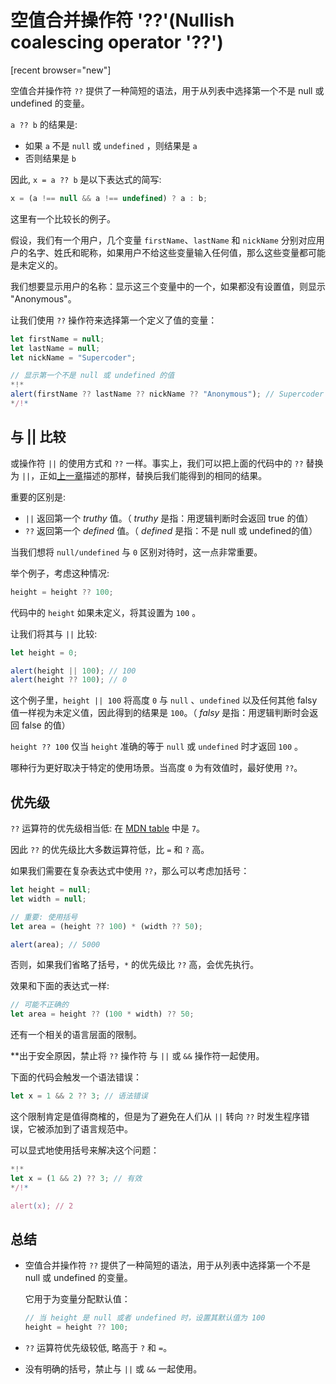 # 空值合并操作符 '??'(Nullish coalescing operator '??')

[recent browser="new"]

空值合并操作符 `??` 提供了一种简短的语法，用于从列表中选择第一个不是 null 或 undefined 的变量。

`a ?? b` 的结果是:
- 如果 `a` 不是 `null` 或 `undefined` ，则结果是 `a`
- 否则结果是 `b`

因此, `x = a ?? b` 是以下表达式的简写:

```js
x = (a !== null && a !== undefined) ? a : b;
```

这里有一个比较长的例子。

假设，我们有一个用户，几个变量 `firstName`、`lastName` 和 `nickName` 分别对应用户的名字、姓氏和昵称，如果用户不给这些变量输入任何值，那么这些变量都可能是未定义的。

我们想要显示用户的名称：显示这三个变量中的一个，如果都没有设置值，则显示 "Anonymous"。

让我们使用 `??` 操作符来选择第一个定义了值的变量：

```js run
let firstName = null;
let lastName = null;
let nickName = "Supercoder";

// 显示第一个不是 null 或 undefined 的值
*!*
alert(firstName ?? lastName ?? nickName ?? "Anonymous"); // Supercoder
*/!*
```

## 与 || 比较

或操作符 `||` 的使用方式和 `??` 一样。事实上，我们可以把上面的代码中的 `??` 替换为 `||`，正如[上一章](info:logical-operators#or-finds-the-first-truthy-value)描述的那样，替换后我们能得到的相同的结果。

重要的区别是:
- `||` 返回第一个 *truthy* 值。（ *truthy* 是指：用逻辑判断时会返回 true 的值）
- `??` 返回第一个 *defined* 值。（ *defined* 是指：不是 null 或 undefined的值）

当我们想将 `null/undefined` 与 `0` 区别对待时，这一点非常重要。

举个例子，考虑这种情况:

```js
height = height ?? 100;
```

代码中的 `height` 如果未定义，将其设置为 `100` 。

让我们将其与 `||` 比较:

```js run
let height = 0;

alert(height || 100); // 100
alert(height ?? 100); // 0
```

这个例子里，`height || 100` 将高度 `0` 与 `null` 、`undefined` 以及任何其他 falsy 值一样视为未定义值，因此得到的结果是 `100`。（ *falsy* 是指：用逻辑判断时会返回 false 的值）

`height ?? 100` 仅当 `height` 准确的等于 `null` 或 `undefined` 时才返回 `100` 。

哪种行为更好取决于特定的使用场景。当高度 `0` 为有效值时，最好使用 `??`。

## 优先级

`??` 运算符的优先级相当低: 在 [MDN table](https://developer.mozilla.org/en-US/docs/Web/JavaScript/Reference/Operators/Operator_Precedence#Table) 中是 `7`。

因此 `??` 的优先级比大多数运算符低，比 `=` 和 `?` 高。

如果我们需要在复杂表达式中使用 `??`，那么可以考虑加括号：

```js run
let height = null;
let width = null;

// 重要: 使用括号
let area = (height ?? 100) * (width ?? 50);

alert(area); // 5000
```

否则，如果我们省略了括号，`*` 的优先级比 `??` 高，会优先执行。

效果和下面的表达式一样:

```js
// 可能不正确的
let area = height ?? (100 * width) ?? 50;
```

还有一个相关的语言层面的限制。

**出于安全原因，禁止将 `??` 操作符 与 `||` 或 `&&` 操作符一起使用。

下面的代码会触发一个语法错误：

```js run
let x = 1 && 2 ?? 3; // 语法错误
```

这个限制肯定是值得商榷的，但是为了避免在人们从 `||` 转向 `??` 时发生程序错误，它被添加到了语言规范中。

可以显式地使用括号来解决这个问题：

```js run
*!*
let x = (1 && 2) ?? 3; // 有效
*/!*

alert(x); // 2
```

## 总结

- 空值合并操作符 `??` 提供了一种简短的语法，用于从列表中选择第一个不是 null 或 undefined 的变量。

    它用于为变量分配默认值：

    ```js
    // 当 height 是 null 或者 undefined 时，设置其默认值为 100
    height = height ?? 100;
    ```

- `??` 运算符优先级较低, 略高于 `?` 和 `=`。
- 没有明确的括号，禁止与 `||` 或 `&&` 一起使用。
